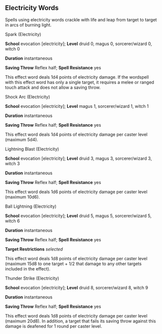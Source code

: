 ## Electricity Words

Spells using electricity words crackle with life and leap from target to target in arcs of burning light.

Spark (Electricity)

**School** evocation [electricity]; **Level** druid 0, magus 0, sorcerer/wizard 0, witch 0

**Duration** instantaneous

**Saving Throw** Reflex half; **Spell Resistance** yes

This effect word deals 1d4 points of electricity damage. If the wordspell with this effect word has only a single target, it requires a melee or ranged touch attack and does not allow a saving throw.

Shock Arc (Electricity)

**School** evocation [electricity]; **Level** magus 1, sorcerer/wizard 1, witch 1

**Duration** instantaneous

**Saving Throw** Reflex half; **Spell Resistance** yes

This effect word deals 1d4 points of electricity damage per caster level (maximum 5d4).

Lightning Blast (Electricity)

**School** evocation [electricity]; **Level** druid 3, magus 3, sorcerer/wizard 3, witch 3

**Duration** instantaneous

**Saving Throw** Reflex half; **Spell Resistance** yes

This effect word deals 1d6 points of electricity damage per caster level (maximum 10d6).

Ball Lightning (Electricity)

**School** evocation [electricity]; **Level** druid 5, magus 5, sorcerer/wizard 5, witch 6

**Duration** instantaneous

**Saving Throw** Reflex half; **Spell Resistance** yes

**Target Restrictions** _selected_

This effect word deals 1d8 points of electricity damage per caster level (maximum 15d8 to one target + 1/2 that damage to any other targets included in the effect).

Thunder Strike (Electricity)

**School** evocation [electricity]; **Level** druid 8, sorcerer/wizard 8, witch 9

**Duration** instantaneous

**Saving Throw** Reflex half; **Spell Resistance** yes

This effect word deals 1d8 points of electricity damage per caster level (maximum 20d8). In addition, a target that fails its saving throw against this damage is deafened for 1 round per caster level.

